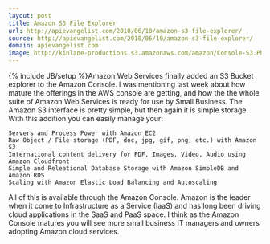 ```yaml
---
layout: post
title: Amazon S3 File Explorer
url: http://apievangelist.com/2010/06/10/amazon-s3-file-explorer/
source: http://apievangelist.com/2010/06/10/amazon-s3-file-explorer/
domain: apievangelist.com
image: http://kinlane-productions.s3.amazonaws.com/amazon/Console-S3.PNG
---
```

{% include JB/setup %}Amazon Web Services finally added an S3 Bucket explorer to the Amazon Console. I was mentioning last week about how mature the offerings in the AWS console are getting, and how the the whole suite of Amazon Web Services is ready for use by Small Business. 
The Amazon S3 interface is pretty simple, but then again it is simple storage. With this addition you can easily manage your:

	Servers and Process Power with Amazon EC2
	Raw Object / File storage (PDF, doc, jpg, gif, png, etc.) with Amazon S3
	International content delivery for PDF, Images, Video, Audio using Amazon Cloudfront
	Simple and Releational Database Storage with Amazon SimpleDB and Amazon RDS
	Scaling with Amazon Elastic Load Balancing and Autoscaling

All of this is available through the Amazon Console. Amazon is the leader when it come to Infrastructure as a Service (IaaS) and has long been driving cloud applications in the SaaS and PaaS space.
I think as the Amazon Console matures you will see more small business IT managers and owners adopting Amazon cloud services.